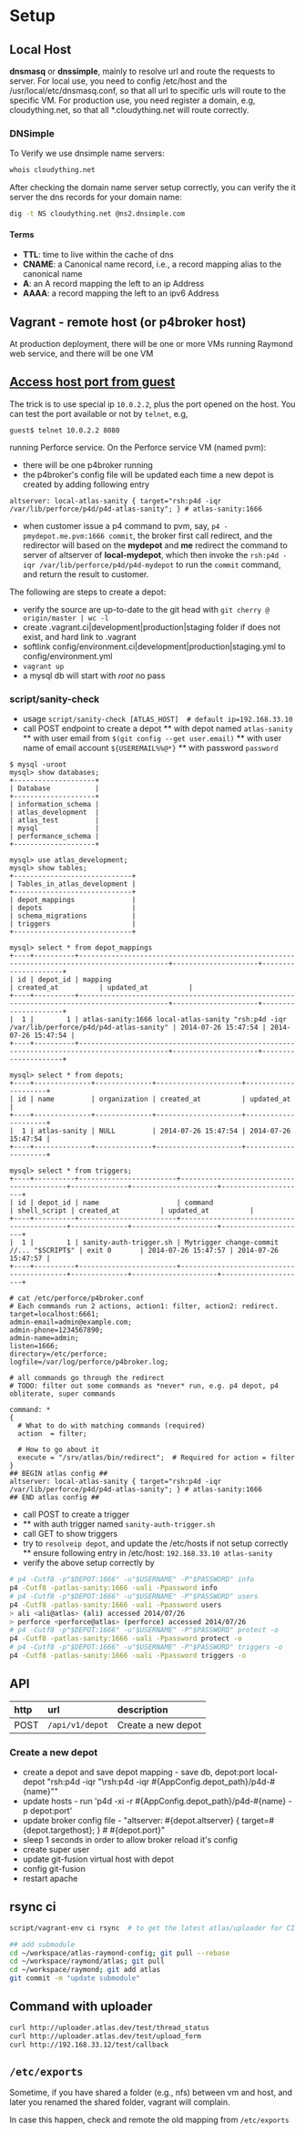 # Setup

## Local Host
**dnsmasq** or **dnssimple**, mainly to resolve url and route the requests to server. 
For local use, you need to config /etc/host and the /usr/local/etc/dnsmasq.conf, so that all url to specific urls will route to the specific VM.
For production use, you need register a domain, e.g, cloudything.net, so that all *.cloudything.net will route correctly.

### DNSimple
To Verify we use dnsimple name servers:
``` bash
whois cloudything.net
```

After checking the domain name server setup correctly, you can verify the it server the dns records for your domain name:
``` bash
dig -t NS cloudything.net @ns2.dnsimple.com
```

#### Terms
* **TTL**: time to live within the cache of dns
* **CNAME**: a Canonical name record, i.e., a record mapping alias to the canonical name
* **A**: an A record mapping the left to an ip Address
* **AAAA**: a record mapping the left to an ipv6 Address

## Vagrant - remote host (or p4broker host)
At production deployment, there will be one or more VMs running Raymond web service, and there will be one VM

## [Access host port from guest](http://superuser.com/questions/144453/virtualbox-guest-os-accessing-local-server-on-host-os)
The trick is to use special ip `10.0.2.2`, plus the port opened on the host. You can test the port available or not by `telnet`, e.g,
```
guest$ telnet 10.0.2.2 8080 
```
running Perforce service. On the Perforce service VM (named pvm):
* there will be one p4broker running
* the p4broker's config file will be updated each time a new depot is created by adding following entry
```
altserver: local-atlas-sanity { target="rsh:p4d -iqr /var/lib/perforce/p4d/p4d-atlas-sanity"; } # atlas-sanity:1666
```
* when customer issue a p4 command to pvm, say, `p4 -pmydepot.me.pvm:1666 commit`, the broker first call redirect, and 
the redirector will based on the **mydepot** and **me** redirect the command to server of altserver of **local-mydepot**, which then invoke the `rsh:p4d -iqr /var/lib/perforce/p4d/p4d-mydepot` to run the `commit` command, and return the result
to customer.

The following are steps to create a depot:

* verify the source are up-to-date to the git head with `git cherry @ origin/master | wc -l`
* create .vagrant.ci|development|production|staging folder if does not exist, and hard link to .vagrant
* softlink config/environment.ci|development|production|staging.yml to config/environment.yml
* `vagrant up`
* a mysql db will start with _root_ no pass

### script/sanity-check
* usage `script/sanity-check [ATLAS_HOST]  # default ip=192.168.33.10`
* call POST endpoint to create a depot
** with depot named `atlas-sanity`
** with user email from `$(git config --get user.email)`
** with user name of email account `${USEREMAIL%%@*}`
** with password `password`
```
$ mysql -uroot
mysql> show databases;
+--------------------+
| Database           |
+--------------------+
| information_schema |
| atlas_development  |
| atlas_test         |
| mysql              |
| performance_schema |
+--------------------+

mysql> use atlas_development;
mysql> show tables;
+-----------------------------+
| Tables_in_atlas_development |
+-----------------------------+
| depot_mappings              |
| depots                      |
| schema_migrations           |
| triggers                    |
+-----------------------------+

mysql> select * from depot_mappings
+----+----------+--------------------------------------------------------------------------------------------+---------------------+---------------------+
| id | depot_id | mapping                                                                                    | created_at          | updated_at          |
+----+----------+--------------------------------------------------------------------------------------------+---------------------+---------------------+
|  1 |        1 | atlas-sanity:1666 local-atlas-sanity "rsh:p4d -iqr /var/lib/perforce/p4d/p4d-atlas-sanity" | 2014-07-26 15:47:54 | 2014-07-26 15:47:54 |
+----+----------+--------------------------------------------------------------------------------------------+---------------------+---------------------+

mysql> select * from depots;
+----+--------------+--------------+---------------------+---------------------+
| id | name         | organization | created_at          | updated_at          |
+----+--------------+--------------+---------------------+---------------------+
|  1 | atlas-sanity | NULL         | 2014-07-26 15:47:54 | 2014-07-26 15:47:54 |
+----+--------------+--------------+---------------------+---------------------+

mysql> select * from triggers;
+----+----------+------------------------+------------------------------------------+--------------+---------------------+---------------------+
| id | depot_id | name                   | command                                  | shell_script | created_at          | updated_at          |
+----+----------+------------------------+------------------------------------------+--------------+---------------------+---------------------+
|  1 |        1 | sanity-auth-trigger.sh | Mytrigger change-commit //... "$SCRIPT$" | exit 0       | 2014-07-26 15:47:57 | 2014-07-26 15:47:57 |
+----+----------+------------------------+------------------------------------------+--------------+---------------------+---------------------+

# cat /etc/perforce/p4broker.conf
# Each commands run 2 actions, action1: filter, action2: redirect. 
target=localhost:6661;
admin-email=admin@example.com;
admin-phone=1234567890;
admin-name=admin;
listen=1666;
directory=/etc/perforce;
logfile=/var/log/perforce/p4broker.log;

# all commands go through the redirect
# TODO: filter out some commands as *never* run, e.g. p4 depot, p4 obliterate, super commands

command: *
{
  # What to do with matching commands (required)
  action  = filter;

  # How to go about it
  execute = "/srv/atlas/bin/redirect";  # Required for action = filter
}
## BEGIN atlas config ##
altserver: local-atlas-sanity { target="rsh:p4d -iqr /var/lib/perforce/p4d/p4d-atlas-sanity"; } # atlas-sanity:1666
## END atlas config ##

```

* call POST to create a trigger
* ** with auth trigger named `sanity-auth-trigger.sh`
* call GET to show triggers
* try to `resolveip depot`, and update the /etc/hosts if not setup correctly
** ensure following entry in /etc/host: `192.168.33.10 atlas-sanity`
* verify the above setup correctly by
``` bash
# p4 -Cutf8 -p"$DEPOT:1666" -u"$USERNAME" -P"$PASSWORD" info
p4 -Cutf8 -patlas-sanity:1666 -uali -Ppassword info
# p4 -Cutf8 -p"$DEPOT:1666" -u"$USERNAME" -P"$PASSWORD" users
p4 -Cutf8 -patlas-sanity:1666 -uali -Ppassword users
> ali <ali@atlas> (ali) accessed 2014/07/26
> perforce <perforce@atlas> (perforce) accessed 2014/07/26
# p4 -Cutf8 -p"$DEPOT:1666" -u"$USERNAME" -P"$PASSWORD" protect -o
p4 -Cutf8 -patlas-sanity:1666 -uali -Ppassword protect -o
# p4 -Cutf8 -p"$DEPOT:1666" -u"$USERNAME" -P"$PASSWORD" triggers -o
p4 -Cutf8 -patlas-sanity:1666 -uali -Ppassword triggers -o
```

## API

|http|url|description|
|:--- |:------|:---|
|POST|`/api/v1/depot`|Create a new depot |

### Create a new depot
* create a depot and save depot mapping - save db, depot:port local-depot "rsh:p4d -iqr "\rsh:p4d -iqr #{AppConfig.depot_path}/p4d-#{name}\""
* update hosts - run 'p4d -xi -r #{AppConfig.depot_path}/p4d-#{name} -p depot:port'
* update broker config file -  "altserver: #{depot.altserver} { target=#{depot.targethost}; } # #{depot.port}"
* sleep 1 seconds in order to allow broker reload it's config
* create super user
* update git-fusion virtual host with depot
* config git-fusion
* restart apache

## rsync ci
```bash
script/vagrant-env ci rsync  # to get the latest atlas/uploader for CI

## add submodule
cd ~/workspace/atlas-raymond-config; git pull --rebase
cd ~/workspace/raymond/atlas; git pull
cd ~/workspace/raymond; git add atlas
git commit -m "update submodule"
```

## Command with uploader
```bash
curl http://uploader.atlas.dev/test/thread_status
curl http://uploader.atlas.dev/test/upload_form
curl http://192.168.33.12/test/callback
```

## `/etc/exports`

Sometime, if you have shared a folder (e.g., nfs) between vm and host, and later you renamed the shared folder, vagrant will complain.

In case this happen, check and remote the old mapping from `/etc/exports`
